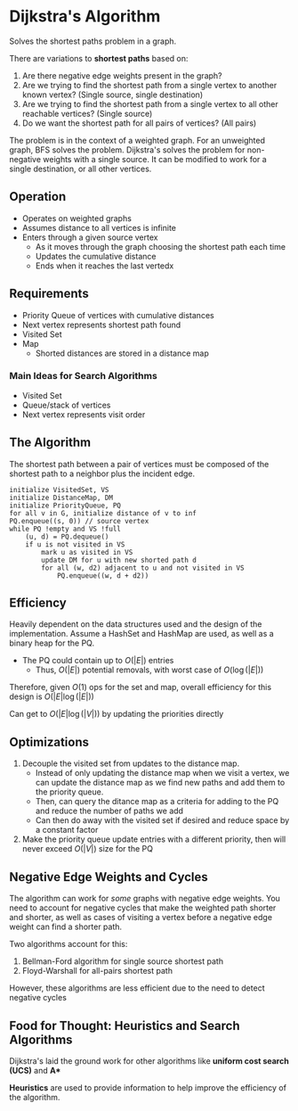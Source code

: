 # Dijkstra's Algorithm
Solves the shortest paths problem in a graph.

There are variations to **shortest paths** based on:
1. Are there negative edge weights present in the graph?
2. Are we trying to find the shortest path from a single vertex to another known vertex? (Single source, single 
destination)
3. Are we trying to find the shortest path from a single vertex to all other reachable vertices? (Single source)
4. Do we want the shortest path for all pairs of vertices? (All pairs)

The problem is in the context of a weighted graph. For an unweighted graph, BFS solves the problem. Dijkstra's 
solves the problem for non-negative weights with a single source. It can be modified to work for a single destination,
 or all other vertices.

## Operation
* Operates on weighted graphs
* Assumes distance to all vertices is infinite
* Enters through a given source vertex
    * As it moves through the graph choosing the shortest path each time
    * Updates the cumulative distance
    * Ends when it reaches the last vertedx

## Requirements
* Priority Queue of vertices with cumulative distances
* Next vertex represents shortest path found
* Visited Set
* Map
    * Shorted distances are stored in a distance map

### Main Ideas for Search Algorithms
* Visited Set
* Queue/stack of vertices
* Next vertex represents visit order

## The Algorithm
The shortest path between a pair of vertices must be composed of the shortest path to a neighbor plus the incident 
edge.
```
initialize VisitedSet, VS
initialize DistanceMap, DM
initialize PriorityQueue, PQ
for all v in G, initialize distance of v to inf
PQ.enqueue((s, 0)) // source vertex
while PQ !empty and VS !full
    (u, d) = PQ.dequeue()
    if u is not visited in VS
        mark u as visited in VS
        update DM for u with new shorted path d
        for all (w, d2) adjacent to u and not visited in VS
            PQ.enqueue((w, d + d2))
```

## Efficiency
Heavily dependent on the data structures used and the design of the implementation. Assume a HashSet and HashMap
are used, as well as a binary heap for the PQ.

* The PQ could contain up to $O(|E|)$ entries
    * Thus, $O(|E|)$ potential removals, with worst case of $O(\log(|E|))$

Therefore, given $O(1)$ ops for the set and map, overall efficiency for this design is $O(|E|\log(|E|))$

Can get to $O(|E|\log(|V|))$ by updating the priorities directly

## Optimizations
1. Decouple the visited set from updates to the distance map.
    * Instead of only updating the distance map when we visit a vertex, we can update the distance map as we find new 
    paths and add them to the priority queue.
    * Then, can query the ditance map as a criteria for adding to the PQ and reduce the number of paths we add
    * Can then do away with the visited set if desired and reduce space by a constant factor
2. Make the priority queue update entries with a different priority, then will never exceed $O(|V|)$ size for the PQ

## Negative Edge Weights and Cycles
The algorithm can work for *some* graphs with negative edge weights. You need to account for negative cycles that make
the weighted path shorter and shorter, as well as cases of visiting a vertex before a negative edge weight can find 
a shorter path.

Two algorithms account for this:
1. Bellman-Ford algorithm for single source shortest path
2. Floyd-Warshall for all-pairs shortest path

However, these algorithms are less efficient due to the need to detect negative cycles 

## Food for Thought: Heuristics and Search Algorithms
Dijkstra's laid the ground work for other algorithms like **uniform cost search (UCS)** and **A\***

**Heuristics** are used to provide information to help improve the efficiency of the algorithm.